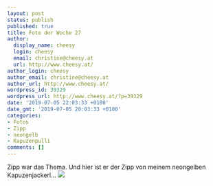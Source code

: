 ```yaml
---
layout: post
status: publish
published: true
title: Foto der Woche 27
author:
  display_name: cheesy
  login: cheesy
  email: christine@cheesy.at
  url: http://www.cheesy.at/
author_login: cheesy
author_email: christine@cheesy.at
author_url: http://www.cheesy.at/
wordpress_id: 39329
wordpress_url: http://www.cheesy.at/?p=39329
date: '2019-07-05 22:03:33 +0100'
date_gmt: '2019-07-05 20:03:33 +0100'
categories:
- Fotos
- Zipp
- neongelb
- Kapuzenpulli
comments: []
---
```

Zipp war das Thema. Und hier ist er der Zipp von meinem neongelben Kapuzenjackerl...
[![](http://www.cheesy.at/wp-content/uploads/27-52-Zippers.jpg)](http://www.cheesy.at/fotos/spiele/projekt365-und-andere-projekte/project-52-wochen-in-2019/)

